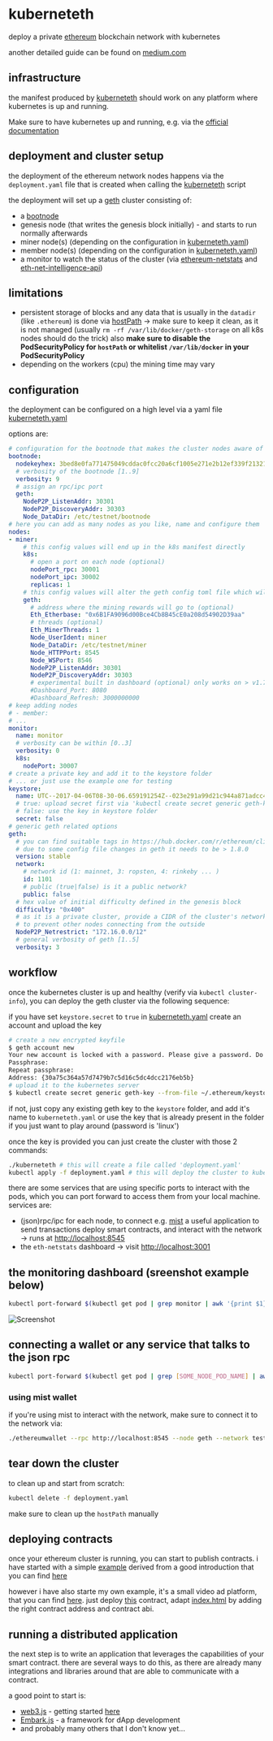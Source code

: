 # kuberneteth
deploy a private [ethereum](https://ethereum.org/) blockchain network with kubernetes

another detailed guide can be found on [medium.com](https://medium.com/@cryptoctl/leveraging-kubernetes-to-run-a-private-production-ready-ethereum-network-b6f9b49098df)

## infrastructure
the manifest produced by [kuberneteth](./kuberneteth) should work on any platform where kubernetes is up and running.

Make sure to have kubernetes up and running, e.g. via the [official documentation](https://kubernetes.io/docs/setup/pick-right-solution/)

## deployment and cluster setup
the deployment of the ethereum network nodes happens via the `deployment.yaml` file that is created when calling the [kuberneteth](./kuberneteth) script

the deployment will set up a [geth](https://github.com/ethereum/go-ethereum) cluster consisting of:

* a [bootnode](https://github.com/ethereum/go-ethereum/wiki/Setting-up-private-network-or-local-cluster#setup-bootnode)
* genesis node (that writes the genesis block initially) - and starts to run normally afterwards
* miner node(s) (depending on the configuration in [kuberneteth.yaml](./kuberneteth.yaml))
* member node(s) (depending on the configuration in [kuberneteth.yaml](./kuberneteth.yaml))
* a monitor to watch the status of the cluster (via [ethereum-netstats](https://github.com/cubedro/eth-netstats) and [eth-net-intelligence-api](https://github.com/cubedro/eth-net-intelligence-api))

## limitations
* persistent storage of blocks and any data that is usually in the `datadir` (like `.ethereum`) is done via [hostPath](https://kubernetes.io/docs/concepts/storage/volumes/#hostpath) -> make sure to keep it clean, as it is not managed (usually `rm -rf /var/lib/docker/geth-storage` on all k8s nodes should do the trick)
  also **make sure to disable the PodSecurityPolicy for `hostPath` or whitelist `/var/lib/docker` in your PodSecurityPolicy**
* depending on the workers (cpu) the mining time may vary

## configuration
the deployment can be configured on a high level via a yaml file [kuberneteth.yaml](kuberneteth.yaml)

options are:
```yaml
# configuration for the bootnode that makes the cluster nodes aware of each other - for that make sure bootnode has same genesis block
bootnode:
  nodekeyhex: 3bed8e0fa771475049cddac0fcc20a6cf1005e271e2b12ef339f213218b2dbdb
  # verbosity of the bootnode [1..9]
  verbosity: 9
  # assign an rpc/ipc port
  geth:
    NodeP2P_ListenAddr: 30301
    NodeP2P_DiscoveryAddr: 30303
    Node_DataDir: /etc/testnet/bootnode
# here you can add as many nodes as you like, name and configure them
nodes:
- miner:
    # this config values will end up in the k8s manifest directly
    k8s:
      # open a port on each node (optional)
      nodePort_rpc: 30001
      nodePort_ipc: 30002
      replicas: 1
    # this config values will alter the geth config toml file which will end up as a ConfigMap in the k8s manifest
    geth:
      # address where the mining rewards will go to (optional)
      Eth_Etherbase: "0x6B1FA9096d00Bce4Cb8B45cE0a208d54902D39aa"
      # threads (optional)
      Eth_MinerThreads: 1
      Node_UserIdent: miner
      Node_DataDir: /etc/testnet/miner
      Node_HTTPPort: 8545
      Node_WSPort: 8546
      NodeP2P_ListenAddr: 30301
      NodeP2P_DiscoveryAddr: 30303
      # experimental built in dashboard (optional) only works on > v1.7.3
      #Dashboard_Port: 8080
      #Dashboard_Refresh: 3000000000
# keep adding nodes
# - member:
# ...
monitor:
  name: monitor
  # verbosity can be within [0..3]
  verbosity: 0
  k8s:
    nodePort: 30007
# create a private key and add it to the keystore folder
# ... or just use the example one for testing
keystore:
  name: UTC--2017-04-06T08-30-06.659191254Z--023e291a99d21c944a871adcc44561a58f99bdbc
  # true: upload secret first via 'kubectl create secret generic geth-key --from-file /path/to/keyfile'
  # false: use the key in keystore folder
  secret: false
# generic geth related options
geth:
  # you can find suitable tags in https://hub.docker.com/r/ethereum/client-go/tags/
  # due to some config file changes in geth it needs to be > 1.8.0
  version: stable
  network:
    # network id (1: mainnet, 3: ropsten, 4: rinkeby ... )
    id: 1101
    # public (true|false) is it a public network?
    public: false
  # hex value of initial difficulty defined in the genesis block
  difficulty: "0x400"
  # as it is a private cluster, provide a CIDR of the cluster's network
  # to prevent other nodes connecting from the outside
  NodeP2P_Netrestrict: "172.16.0.0/12"
  # general verbosity of geth [1..5]
  verbosity: 3
```

## workflow
once the kubernetes cluster is up and healthy (verify via `kubectl cluster-info`), you can deploy the geth cluster via the following sequence:

if you have set `keystore.secret` to `true` in [kuberneteth.yaml](./kuberneteth.yaml) create an account and upload the key

```bash
# create a new encrypted keyfile
$ geth account new
Your new account is locked with a password. Please give a password. Do not forget this password.
Passphrase:
Repeat passphrase:
Address: {30a75c364a57d7479b7c5d16c5dc4dcc2176eb5b}
# upload it to the kubernetes server
$ kubectl create secret generic geth-key --from-file ~/.ethereum/keystore/UTC--2017-11-20T18-36-59.948336313Z--30a75c364a57d7479b7c5d16c5dc4dcc2176eb5b
```

if not, just copy any existing geth key to the `keystore` folder, and add it's name to `kuberneteth.yaml` or use the key that is already present in the folder if you just want to play around (password is 'linux')

once the key is provided you can just create the cluster with those 2 commands:

```bash
./kuberneteth # this will create a file called 'deployment.yaml'
kubectl apply -f deployment.yaml # this will deploy the cluster to kubernetes
```

there are some services that are using specific ports to interact with the pods, which you can port forward to access them from your local machine.
services are:

* (json)rpc/ipc for each node, to connect e.g. [mist](https://github.com/ethereum/mist) a useful application to send transactions deploy smart contracts, and interact with the network -> runs at [http://localhost:8545](http://localhost:8545)
* the `eth-netstats` dashboard -> visit [http://localhost:3001](http://localhost:3001)

## the monitoring dashboard (sreenshot example below)
```bash
kubectl port-forward $(kubectl get pod | grep monitor | awk '{print $1}') 3001:3001
```

![Screenshot](https://raw.githubusercontent.com/cubedro/eth-netstats/master/src/images/screenshot.jpg?v=0.0.6 "Screenshot")

## connecting a wallet or any service that talks to the json rpc
```bash
kubectl port-forward $(kubectl get pod | grep [SOME_NODE_POD_NAME] | awk '{print $1}') 8545:8545
```

### using mist wallet
if you're using mist to interact with the network, make sure to connect it to the network via:

```bash
./ethereumwallet --rpc http://localhost:8545 --node geth --network test
```

## tear down the cluster
to clean up and start from scratch:

```bash
kubectl delete -f deployment.yaml
```

make sure to clean up the `hostPath` manually

## deploying contracts
once your ethereum cluster is running, you can start to publish contracts. i have started with a simple [example](contracts/provider.sol) derived from a good introduction that you can find [here](https://www.youtube.com/watch?v=9_coM_g7Dbg)

however i have also starte my own example, it's a small video ad platform, that you can find [here](contracts/blockads). just deploy [this](contracts/blockads.sol) contract, adapt [index.html](contracts/blockads/index.html) by adding the right contract address and contract abi.

## running a distributed application
the next step is to write an application that leverages the capabilities of your smart contract. there are several ways to do this, as there are already many integrations and libraries around that are able to communicate with a contract.

a good point to start is:

* [web3.js](https://github.com/ethereum/web3.js) - getting started [here](https://github.com/ethereum/wiki/wiki/JavaScript-API)
* [Embark.js](https://github.com/iurimatias/embark-framework) - a framework for dApp development
* and probably many others that I don't know yet...
